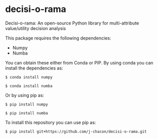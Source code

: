 # decisi-o-rama
Decisi-o-rama: An open-source Python library for multi-attribute value/utility decision analysis

This package requires the following dependencies:

- Numpy
- Numba

You can obtain these either from Conda or PIP. By using conda you can install the dependencies as:

`$ conda install numpy`

`$ conda install numba`

Or by using pip as:

`$ pip install numpy`

`$ pip install numba`

To install this repository you can use pip as:

`$ pip install git+https://github.com/j-chacon/decisi-o-rama.git`

